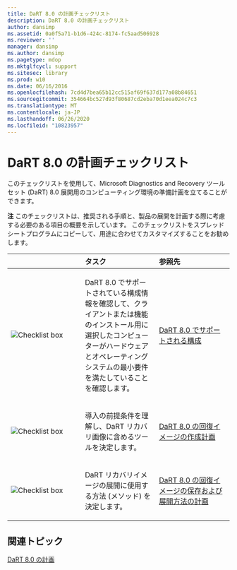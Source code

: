 ```yaml
---
title: DaRT 8.0 の計画チェックリスト
description: DaRT 8.0 の計画チェックリスト
author: dansimp
ms.assetid: 0a0f5a71-b1d6-424c-8174-fc5aad506928
ms.reviewer: ''
manager: dansimp
ms.author: dansimp
ms.pagetype: mdop
ms.mktglfcycl: support
ms.sitesec: library
ms.prod: w10
ms.date: 06/16/2016
ms.openlocfilehash: 7cd4d7bea65b12cc515af69f637d177a08b84651
ms.sourcegitcommit: 354664bc527d93f80687cd2eba70d1eea024c7c3
ms.translationtype: MT
ms.contentlocale: ja-JP
ms.lasthandoff: 06/26/2020
ms.locfileid: "10823957"
---
```

# DaRT 8.0 の計画チェックリスト


このチェックリストを使用して、Microsoft Diagnostics and Recovery ツールセット (DaRT) 8.0 展開用のコンピューティング環境の準備計画を立てることができます。

**注** このチェックリストは、推奨される手順と、製品の展開を計画する際に考慮する必要のある項目の概要を示しています。 このチェックリストをスプレッドシートプログラムにコピーして、用途に合わせてカスタマイズすることをお勧めします。

 

<table>
<colgroup>
<col width="33%" />
<col width="33%" />
<col width="33%" />
</colgroup>
<thead>
<tr class="header">
<th align="left"></th>
<th align="left">タスク</th>
<th align="left">参照先</th>
</tr>
</thead>
<tbody>
<tr class="odd">
<td align="left"><img src="images/checklistbox.gif" alt="Checklist box" /></td>
<td align="left"><p>DaRT 8.0 でサポートされている構成情報を確認して、クライアントまたは機能のインストール用に選択したコンピューターがハードウェアとオペレーティングシステムの最小要件を満たしていることを確認します。</p></td>
<td align="left"><p><a href="dart-80-supported-configurations-dart-8.md" data-raw-source="[DaRT 8.0 Supported Configurations](dart-80-supported-configurations-dart-8.md)">DaRT 8.0 でサポートされる構成</a></p></td>
</tr>
<tr class="even">
<td align="left"><img src="images/checklistbox.gif" alt="Checklist box" /></td>
<td align="left"><p>導入の前提条件を理解し、DaRT リカバリ画像に含めるツールを決定します。</p></td>
<td align="left"><p><a href="planning-to-create-the-dart-80-recovery-image-dart-8.md" data-raw-source="[Planning to Create the DaRT 8.0 Recovery Image](planning-to-create-the-dart-80-recovery-image-dart-8.md)">DaRT 8.0 の回復イメージの作成計画</a></p></td>
</tr>
<tr class="odd">
<td align="left"><img src="images/checklistbox.gif" alt="Checklist box" /></td>
<td align="left"><p>DaRT リカバリイメージの展開に使用する方法 (メソッド) を決定します。</p></td>
<td align="left"><p><a href="planning-how-to-save-and-deploy-the-dart-80-recovery-image-dart-8.md" data-raw-source="[Planning How to Save and Deploy the DaRT 8.0 Recovery Image](planning-how-to-save-and-deploy-the-dart-80-recovery-image-dart-8.md)">DaRT 8.0 の回復イメージの保存および展開方法の計画</a></p></td>
</tr>
</tbody>
</table>

 

## 関連トピック


[DaRT 8.0 の計画](planning-for-dart-80-dart-8.md)

 

 





